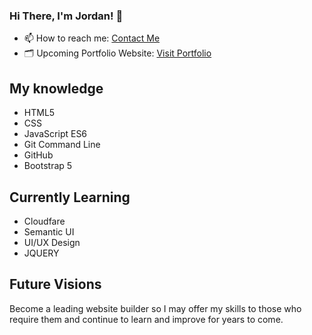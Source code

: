 ### Hi There, I'm Jordan! 👋

- 📫 How to reach me: [Contact Me](https://itsjustjordanhere.github.io/contactMe/)
- 🗂 Upcoming Portfolio Website: [Visit Portfolio](https://justjordan.pages.dev/)
## My knowledge

- HTML5
- CSS
- JavaScript ES6
- Git Command Line
- GitHub
- Bootstrap 5

## Currently Learning
- Cloudfare
- Semantic UI
- UI/UX Design
- JQUERY

## Future Visions

Become a leading website builder so I may offer my skills to those who require them and continue to learn and improve for years to come.
